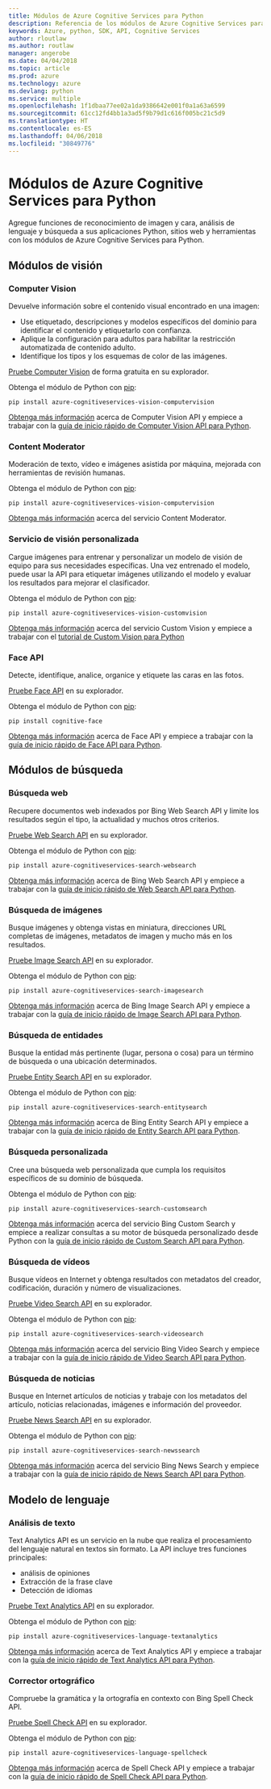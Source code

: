 ```yaml
---
title: Módulos de Azure Cognitive Services para Python
description: Referencia de los módulos de Azure Cognitive Services para Python
keywords: Azure, python, SDK, API, Cognitive Services
author: rloutlaw
ms.author: routlaw
manager: angerobe
ms.date: 04/04/2018
ms.topic: article
ms.prod: azure
ms.technology: azure
ms.devlang: python
ms.service: multiple
ms.openlocfilehash: 1f1dbaa77ee02a1da9386642e001f0a1a63a6599
ms.sourcegitcommit: 61cc12fd4bb1a3ad5f9b79d1c616f005bc21c5d9
ms.translationtype: HT
ms.contentlocale: es-ES
ms.lasthandoff: 04/06/2018
ms.locfileid: "30849776"
---
```

# <a name="azure-cognitive-services-modules-for-python"></a>Módulos de Azure Cognitive Services para Python

Agregue funciones de reconocimiento de imagen y cara, análisis de lenguaje y búsqueda a sus aplicaciones Python, sitios web y herramientas con los módulos de Azure Cognitive Services para Python.

## <a name="vision-modules"></a>Módulos de visión

### <a name="computer-vision"></a>Computer Vision 

Devuelve información sobre el contenido visual encontrado en una imagen:

- Use etiquetado, descripciones y modelos específicos del dominio para identificar el contenido y etiquetarlo con confianza.
- Aplique la configuración para adultos para habilitar la restricción automatizada de contenido adulto.
- Identifique los tipos y los esquemas de color de las imágenes.

[Pruebe Computer Vision](https://azure.microsoft.com/en-us/services/cognitive-services/computer-vision/) de forma gratuita en su explorador.

Obtenga el módulo de Python con [pip](https://pip.pypa.io/en/stable/quickstart/):

```
pip install azure-cognitiveservices-vision-computervision
```

[Obtenga más información](/azure/cognitive-services/computer-vision/home) acerca de Computer Vision API y empiece a trabajar con la [guía de inicio rápido de Computer Vision API para Python](/azure/cognitive-services/computer-vision/quickstarts/python).

### <a name="content-moderator"></a>Content Moderator

Moderación de texto, vídeo e imágenes asistida por máquina, mejorada con herramientas de revisión humanas.

Obtenga el módulo de Python con [pip](https://pip.pypa.io/en/stable/quickstart/):

```
pip install azure-cognitiveservices-vision-computervision
```

[Obtenga más información](/azure/cognitive-services/content-moderator/overview) acerca del servicio Content Moderator.

### <a name="custom-vision-service"></a>Servicio de visión personalizada

Cargue imágenes para entrenar y personalizar un modelo de visión de equipo para sus necesidades específicas. Una vez entrenado el modelo, puede usar la API para etiquetar imágenes utilizando el modelo y evaluar los resultados para mejorar el clasificador.

Obtenga el módulo de Python con [pip](https://pip.pypa.io/en/stable/quickstart/):

```
pip install azure-cognitiveservices-vision-customvision
```

[Obtenga más información](/azure/cognitive-services/Custom-Vision-Service/home) acerca del servicio Custom Vision y empiece a trabajar con el [tutorial de Custom Vision para Python](/azure/cognitive-services/Custom-Vision-Service/python-tutorial)

### <a name="face-api"></a>Face API

Detecte, identifique, analice, organice y etiquete las caras en las fotos. 

[Pruebe Face API](https://azure.microsoft.com/en-us/services/cognitive-services/face/) en su explorador.

Obtenga el módulo de Python con [pip](https://pip.pypa.io/en/stable/quickstart/):

```
pip install cognitive-face
```

[Obtenga más información](/azure/cognitive-services/face/overview) acerca de Face API y empiece a trabajar con la [guía de inicio rápido de Face API para Python](/azure/cognitive-services/Face/Tutorials/FaceAPIinPythonTutorial).

## <a name="search-modules"></a>Módulos de búsqueda

### <a name="web-search"></a>Búsqueda web

Recupere documentos web indexados por Bing Web Search API y limite los resultados según el tipo, la actualidad y muchos otros criterios. 

[Pruebe Web Search API](https://azure.microsoft.com/en-us/services/cognitive-services/bing-web-search-api/) en su explorador.

Obtenga el módulo de Python con [pip](https://pip.pypa.io/en/stable/quickstart/):

```
pip install azure-cognitiveservices-search-websearch
```

[Obtenga más información](/azure/cognitive-services/bing-web-search/overview) acerca de Bing Web Search API y empiece a trabajar con la [guía de inicio rápido de Web Search API para Python](/azure/cognitive-services/bing-web-search/quickstarts/python).

### <a name="image-search"></a>Búsqueda de imágenes

Busque imágenes y obtenga vistas en miniatura, direcciones URL completas de imágenes, metadatos de imagen y mucho más en los resultados.

[Pruebe Image Search API](https://azure.microsoft.com/en-us/services/cognitive-services/bing-image-search-api/) en su explorador.

Obtenga el módulo de Python con [pip](https://pip.pypa.io/en/stable/quickstart/):

```
pip install azure-cognitiveservices-search-imagesearch
```

[Obtenga más información](/azure/cognitive-services/bing-image-search/overview) acerca de Bing Image Search API y empiece a trabajar con la [guía de inicio rápido de Image Search API para Python](/azure/cognitive-services/bing-image-search/quickstarts/python).


### <a name="entity-search"></a>Búsqueda de entidades

Busque la entidad más pertinente (lugar, persona o cosa) para un término de búsqueda o una ubicación determinados.

[Pruebe Entity Search API](https://azure.microsoft.com/services/cognitive-services/bing-entity-search-api/) en su explorador.

Obtenga el módulo de Python con [pip](https://pip.pypa.io/en/stable/quickstart/):

```
pip install azure-cognitiveservices-search-entitysearch
```

[Obtenga más información](/azure/cognitive-services/bing-entities-search/search-the-web) acerca de Bing Entity Search API y empiece a trabajar con la [guía de inicio rápido de Entity Search API para Python](/azure/cognitive-services/bing-entities-search/quickstarts/python).

### <a name="custom-search"></a>Búsqueda personalizada

Cree una búsqueda web personalizada que cumpla los requisitos específicos de su dominio de búsqueda.

Obtenga el módulo de Python con [pip](https://pip.pypa.io/en/stable/quickstart/):

```
pip install azure-cognitiveservices-search-customsearch
```

[Obtenga más información](/azure/cognitive-services/bing-custom-search/) acerca del servicio Bing Custom Search y empiece a realizar consultas a su motor de búsqueda personalizado desde Python con la [guía de inicio rápido de Custom Search API para Python](/azure/cognitive-services/bing-custom-search/call-endpoint-python).

### <a name="video-search"></a>Búsqueda de vídeos

Busque vídeos en Internet y obtenga resultados con metadatos del creador, codificación, duración y número de visualizaciones.

[Pruebe Video Search API](https://azure.microsoft.com/services/cognitive-services/bing-video-search-api/) en su explorador.

Obtenga el módulo de Python con [pip](https://pip.pypa.io/en/stable/quickstart/):

```
pip install azure-cognitiveservices-search-videosearch
```

[Obtenga más información](/azure/cognitive-services/bing-video-search/search-the-web) acerca del servicio Bing Video Search y empiece a trabajar con la [guía de inicio rápido de Video Search API para Python](/azure/cognitive-services/bing-video-search/python).


### <a name="news-search"></a>Búsqueda de noticias

Busque en Internet artículos de noticias y trabaje con los metadatos del artículo, noticias relacionadas, imágenes e información del proveedor.

[Pruebe News Search API](https://azure.microsoft.com/services/cognitive-services/bing-news-search-api/) en su explorador.

Obtenga el módulo de Python con [pip](https://pip.pypa.io/en/stable/quickstart/):

```
pip install azure-cognitiveservices-search-newssearch
```

[Obtenga más información](/azure/cognitive-services/bing-news-search/search-the-web) acerca del servicio Bing News Search y empiece a trabajar con la [guía de inicio rápido de News Search API para Python](//azure/cognitive-services/bing-news-search/python).


## <a name="language-modules"></a>Modelo de lenguaje

### <a name="text-analytics"></a>Análisis de texto 

Text Analytics API es un servicio en la nube que realiza el procesamiento del lenguaje natural en textos sin formato. La API incluye tres funciones principales:

- análisis de opiniones
- Extracción de la frase clave
- Detección de idiomas

[Pruebe Text Analytics API](https://azure.microsoft.com/en-us/services/cognitive-services/text-analytics/) en su explorador.

Obtenga el módulo de Python con [pip](https://pip.pypa.io/en/stable/quickstart/):

```
pip install azure-cognitiveservices-language-textanalytics
```

[Obtenga más información](/azure/cognitive-services/text-analytics/overview) acerca de Text Analytics API y empiece a trabajar con la [guía de inicio rápido de Text Analytics API para Python](/azure/cognitive-services/text-analytics/quickstarts/python).


### <a name="spell-check"></a>Corrector ortográfico

Compruebe la gramática y la ortografía en contexto con Bing Spell Check API.

[Pruebe Spell Check API](https://azure.microsoft.com/en-us/services/cognitive-services/spell-check/) en su explorador.

Obtenga el módulo de Python con [pip](https://pip.pypa.io/en/stable/quickstart/):

```
pip install azure-cognitiveservices-language-spellcheck
```

[Obtenga más información](/azure/cognitive-services/bing-spell-check/proof-text) acerca de Spell Check API y empiece a trabajar con la [guía de inicio rápido de Spell Check API para Python](/azure/cognitive-services/bing-spell-check/quickstarts/python).